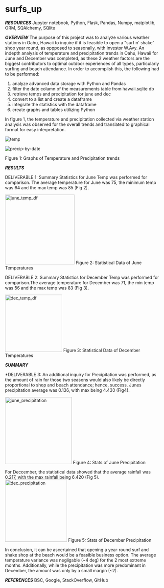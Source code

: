 # surfs_up

***RESOURCES*** Jupyter notebook, Python, Flask, Pandas, Numpy, matplotlib, ORM, SQAlchemy, SQlite

***OVERVIEW***
The purpose of this project was to analyze various weather stations in Oahu, Hawaii to inquire if it is feasible to open a "surf n' shake" shop year round, as oppposed to seasonally, with investor W.Avy. An indepth analysis of temperature and precipitation trends in Oahu, Hawaii for June and December was completed, as these 2 weather factors are the biggest contributors to optimal outdoor experiences of all types, particularly surfing and beach attendance. In order to accomplish this, the following had to be performed:
1. analyze advanced data storage with Python and Pandas
2. filter the date column of the measurements table from hawaii.sqlite db
3. retrieve temps and precipitation for june and dec
4. convert to a list and create a dataframe 
5. integrate the statistics with the dataframe 
6. create graphs and tables utilizing Python


In figure 1, the temperature and precipitation collected via weather station analysis was observed for the overall trends and translated to graphical format for easy interpretation. 

![temp](https://user-images.githubusercontent.com/90135381/147972203-6f0ab197-865e-4902-b1a4-96f758a6ed62.png)


![precip-by-date](https://user-images.githubusercontent.com/90135381/147970011-76bc208e-2d44-4349-a53c-7095e0461e35.png)

Figure 1: Graphs of Temperature and Precipitation trends

***RESULTS***

DELIVERABLE 1: Summary Statistics for June Temp was performed for comparison. The average temperature for June was 75, the minimum temp was 64 and the max temp was 85 (Fig 2).

<img width="227" alt="june_temp_df" src="https://user-images.githubusercontent.com/90135381/147968493-6072ea3b-72c7-4189-b545-a502046f43fc.png">
Figure 2: Statistical Data of June Temperatures

DELIVERABLE 2: Summary Statistics for December Temp was performed for comparison.The average temperature for December was 71, the min temp was 56 and the max temp was 83 (Fig 3).

<img width="186" alt="dec_temp_df" src="https://user-images.githubusercontent.com/90135381/147968505-2d54ab62-63f3-4b9c-9ca6-68f0d7b15630.png">
Figure 3: Statistical Data of December Temperatures


***SUMMARY***

*DELIVERABLE 3: An additional inquiry for Precipitation was performed, as the amount of rain for those two seasons would also likely be directly proportional to shop and beach attendance; hence, success. Junes precipitation average was 0.136, with max being 4.430 (Fig4).

<img width="218" alt="june_precipitation" src="https://user-images.githubusercontent.com/90135381/147968470-471cd76a-129d-45a1-bdb4-c90ae4df31d2.png">
Figure 4: Stats of June Precipitation

For Deccember, the statistical data showed that the average rainfall was 0.217, with the max rainfall being 6.420 (Fig 5).
<img width="202" alt="dec_precipitation" src="https://user-images.githubusercontent.com/90135381/147968438-0714aad2-361d-433d-a666-06705aa417db.png">
Figure 5: Stats of December Precipitation

In conclusion, it can be ascertained that opening a year-round surf and shake shop at the beach would be a feasible business option. The average temperature variance was negligable (~4 deg) for the 2 most extreme months. Additionally, while the precipitation was more predominant in December, the amount was only by a small margin (~2). 

***REFERENCES*** BSC, Google, StackOverflow, GitHub
